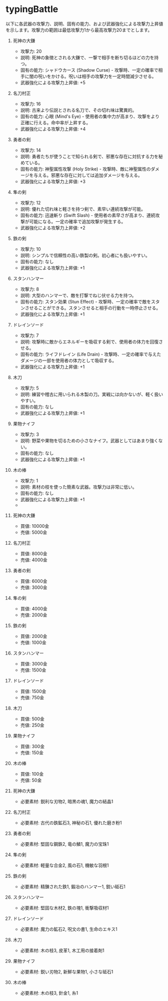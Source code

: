 # typingBattle

以下に各武器の攻撃力、説明、固有の能力、および武器強化による攻撃力上昇値を示します。攻撃力の範囲は最低攻撃力1から最高攻撃力20までとします。

1. 死神の大鎌
   - 攻撃力: 20
   - 説明: 死神の象徴とされる大鎌で、一撃で相手を断ち切るほどの力を持つ。
   - 固有の能力: シャドウカース (Shadow Curse) - 攻撃時、一定の確率で相手に闇の呪いをかける。呪いは相手の攻撃力を一定時間減少させる。
   - 武器強化による攻撃力上昇値: +5

2. 名刀村正
   - 攻撃力: 16
   - 説明: 古来より伝説とされる名刀で、その切れ味は驚異的。
   - 固有の能力: 心眼 (Mind's Eye) - 使用者の集中力が高まり、攻撃をより正確に行える。命中率が上昇する。
   - 武器強化による攻撃力上昇値: +4

3. 勇者の剣
   - 攻撃力: 14
   - 説明: 勇者たちが使うことで知られる剣で、邪悪な存在に対抗する力を秘めている。
   - 固有の能力: 神聖属性攻撃 (Holy Strike) - 攻撃時、敵に神聖属性のダメージを与える。邪悪な存在に対しては追加ダメージを与える。
   - 武器強化による攻撃力上昇値: +3

4. 隼の剣
   - 攻撃力: 12
   - 説明: 優れた切れ味と軽さを持つ剣で、素早い連続攻撃が可能。
   - 固有の能力: 迅速斬り (Swift Slash) - 使用者の素早さが高まり、連続攻撃が可能になる。一定の確率で追加攻撃が発生する。
   - 武器強化による攻撃力上昇値: +2

5. 鉄の剣
   - 攻撃力: 10
   - 説明: シンプルで信頼性の高い鉄製の剣。初心者にも扱いやすい。
   - 固有の能力: なし
   - 武器強化による攻撃力上昇値: +1

6. スタンハンマー
   - 攻撃力: 8
   - 説明: 大型のハンマーで、敵を打撃でねじ伏せる力を持つ。
   - 固有の能力: スタン効果 (Stun Effect) - 攻撃時、一定の確率で敵をスタンさせることができる。スタンさせると相手の行動を一時停止させる。
   - 武器強化による攻撃力上昇値: +1

7. ドレインソード
   - 攻撃力: 7
   - 説明: 攻撃時に敵からエネルギーを吸収する剣で、使用者の体力を回復させる。
   - 固有の能力: ライフドレイン (Life Drain) - 攻撃時、一定の確率で与えたダメージの一部を使用者の体力として吸収する。
   - 武器強化による攻撃力上昇値: +1

8. 木刀
   - 攻撃力: 5
   - 説明: 練習や稽古に用いられる木製の刀。実戦には向かないが、軽く扱いやすい。
   - 固有の能力: なし
   - 武器強化による攻撃力上昇値: +1

9. 果物ナイフ
   - 攻撃力: 3
   - 説明: 野菜や果物を切るための小さなナイフ。武器としてはあまり強くない。
   - 固有の能力: なし
   - 武器強化による攻撃力上昇値: +1

10. 木の棒
    - 攻撃力: 1
    - 説明: 素材の枝を使った簡素な武器。攻撃力は非常に低い。
    - 固有の能力: なし
    - 武器強化による攻撃力上昇値: +1
    - 
1. 死神の大鎌
   - 買値: 10000金
   - 売値: 5000金

2. 名刀村正
   - 買値: 8000金
   - 売値: 4000金

3. 勇者の剣
   - 買値: 6000金
   - 売値: 3000金

4. 隼の剣
   - 買値: 4000金
   - 売値: 2000金

5. 鉄の剣
   - 買値: 2000金
   - 売値: 1000金

6. スタンハンマー
   - 買値: 3000金
   - 売値: 1500金

7. ドレインソード
   - 買値: 1500金
   - 売値: 750金

8. 木刀
   - 買値: 500金
   - 売値: 250金

9. 果物ナイフ
   - 買値: 300金
   - 売値: 150金

10. 木の棒
    - 買値: 100金
    - 売値: 50金

1. 死神の大鎌
   - 必要素材: 鋭利な刃物2, 暗黒の魂1, 魔力の結晶1

2. 名刀村正
   - 必要素材: 古代の鉄鉱石3, 神秘の石1, 優れた磨き粉1

3. 勇者の剣
   - 必要素材: 堅固な鋼鉄2, 竜の鱗1, 魔力の宝珠1

4. 隼の剣
   - 必要素材: 軽量な合金2, 風の石1, 機敏な羽根1

5. 鉄の剣
   - 必要素材: 精錬された鉄1, 鍛冶のハンマー1, 鋭い砥石1

6. スタンハンマー
   - 必要素材: 堅固な木材2, 鉄の塊1, 衝撃吸収材1

7. ドレインソード
   - 必要素材: 魔力の鉱石2, 呪文の書1, 生命のエキス1

8. 木刀
   - 必要素材: 木の枝3, 皮革1, 木工用の接着剤1

9. 果物ナイフ
   - 必要素材: 鋭い刃物2, 新鮮な果物1, 小さな砥石1

10. 木の棒
    - 必要素材: 木の枝3, 針金1, 糸1

